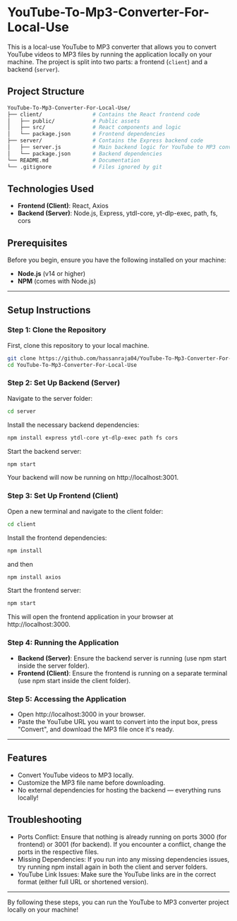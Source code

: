 # YouTube-To-Mp3-Converter-For-Local-Use

This is a local-use YouTube to MP3 converter that allows you to convert YouTube videos to MP3 files by running the application locally on your machine. The project is split into two parts: a frontend (`client`) and a backend (`server`).

## Project Structure

```bash
YouTube-To-Mp3-Converter-For-Local-Use/
├── client/                # Contains the React frontend code
│   ├── public/            # Public assets
│   ├── src/               # React components and logic
│   └── package.json       # Frontend dependencies
├── server/                # Contains the Express backend code
│   ├── server.js          # Main backend logic for YouTube to MP3 conversion
│   └── package.json       # Backend dependencies
└── README.md              # Documentation
└── .gitignore             # Files ignored by git
```

## Technologies Used

- **Frontend (Client)**: React, Axios
- **Backend (Server)**: Node.js, Express, ytdl-core, yt-dlp-exec, path, fs, cors

## Prerequisites

Before you begin, ensure you have the following installed on your machine:

- **Node.js** (v14 or higher)
- **NPM** (comes with Node.js)

---

## Setup Instructions

### Step 1: Clone the Repository

First, clone this repository to your local machine.

```bash
git clone https://github.com/hassanraja04/YouTube-To-Mp3-Converter-For-Local-Use.git
cd YouTube-To-Mp3-Converter-For-Local-Use 
```

### Step 2: Set Up Backend (Server)

Navigate to the server folder:
```bash
cd server
```

Install the necessary backend dependencies:
```bash
npm install express ytdl-core yt-dlp-exec path fs cors
```

Start the backend server:
```bash
npm start
```

Your backend will now be running on http://localhost:3001.

### Step 3: Set Up Frontend (Client)

Open a new terminal and navigate to the client folder:
```bash
cd client
```

Install the frontend dependencies:
```bash
npm install 
```
and then 
```bash
npm install axios 
```

Start the frontend server:
```bash
npm start
```

This will open the frontend application in your browser at http://localhost:3000.

### Step 4: Running the Application

- **Backend (Server)**: Ensure the backend server is running (use npm start inside the server folder).
- **Frontend (Client)**: Ensure the frontend is running on a separate terminal (use npm start inside the client folder).

### Step 5: Accessing the Application

- Open http://localhost:3000 in your browser.
- Paste the YouTube URL you want to convert into the input box, press "Convert", and download the MP3 file once it's ready.

---

## Features

- Convert YouTube videos to MP3 locally.
- Customize the MP3 file name before downloading.
- No external dependencies for hosting the backend — everything runs locally!

## Troubleshooting

- Ports Conflict: Ensure that nothing is already running on ports 3000 (for frontend) or 3001 (for backend). If you encounter a conflict, change the ports in the respective files.
- Missing Dependencies: If you run into any missing dependencies issues, try running npm install again in both the client and server folders.
- YouTube Link Issues: Make sure the YouTube links are in the correct format (either full URL or shortened version).

---

By following these steps, you can run the YouTube to MP3 converter project locally on your machine!
